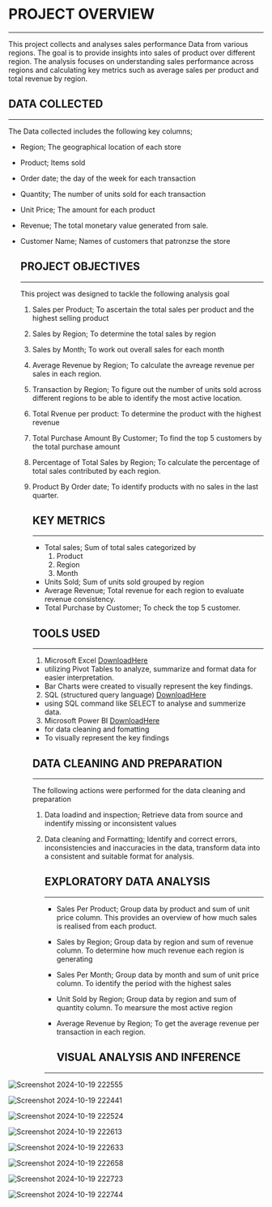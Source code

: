 # PROJECT OVERVIEW
----
This project collects and analyses sales performance Data from various regions.
The goal is to provide insights into sales of product over different region. The analysis focuses on understanding sales performance across regions and calculating key metrics such as average sales per product and total revenue by region. 


## DATA COLLECTED
---
The Data collected includes the following key columns;
- Region; The geographical location of each store
- Product; Items sold
- Order date; the day of the week for each transaction
- Quantity; The number of units sold for each transaction
- Unit Price; The amount for each product
- Revenue; The total monetary value generated from sale.
- Customer Name; Names of customers that patronzse the store
  

  ## PROJECT OBJECTIVES
  ---
  This project was designed to tackle the following analysis goal
  1. Sales per Product; To ascertain the total sales per product and the highest selling product
  2. Sales by Region; To determine the total sales by region
  3. Sales by Month; To work out overall sales for each month
  4. Average Revenue by Region; To calculate the avreage revenue per sales in each region.
  5. Transaction by Region; To figure out the number of units sold across different regions to be able to identify the most active location.
  6. Total Rvenue per product: To determine the product with the highest revenue
  7. Total Purchase Amount By Customer; To find the top 5 customers by the total purchase amount
  8. Percentage of Total Sales by Region; To calculate the percentage of total sales contributed by each region.
  9. Product By Order date; To identify products with no sales in the last quarter.
     
 
     ## KEY METRICS
     ---
     - Total sales; Sum of total sales categorized by
       1. Product
       2. Region
       3. Month
     - Units Sold; Sum of units sold grouped by region
     - Average Revenue; Total revenue for each region to evaluate revenue consistency.
     - Total Purchase by Customer; To check the top 5 customer.  
    

     ## TOOLS USED
     ---
     1. Microsoft Excel [DownloadHere](https://www.microsoft.com)
      - utilizing Pivot Tables to analyze, summarize and format data for easier interpretation.
      - Bar Charts were created to visually represent the key findings.
     2. SQL (structured query language) [DownloadHere](https://www.microsoft.com)
      - using SQL command like SELECT to analyse and summerize data.
     3. Microsoft Power BI [DownloadHere](https://www.microsoft.com)
      - for data cleaning and fomatting
      - To visually represent the key findings
    

     ## DATA CLEANING AND PREPARATION
     ---
     The following actions were performed for the data cleaning and preparation
       1. Data loadind and inspection; Retrieve data from source and indentify missing or inconsistent values
       2. Data cleaning and Formatting; Identify and correct errors, inconsistencies and inaccuracies in the data, transform data into a consistent and suitable format for analysis.


          ## EXPLORATORY DATA ANALYSIS
          ---
          - Sales Per Product; Group data by product and sum of unit price column. This provides an overview of how much sales is realised from each product.
          - Sales by Region; Group data by region and sum of revenue column. To determine how much revenue each region is generating
          - Sales Per Month; Group data by month and sum of unit price column. To identify the period with the highest sales
          - Unit Sold by Region; Group data by region and sum of quantity column. To mearsure the most active region
          - Average Revenue by Region; To get the average revenue per transaction in each region.
         


            ## VISUAL ANALYSIS AND INFERENCE
          ---



     
  
![Screenshot 2024-10-19 222555](https://github.com/user-attachments/assets/4715303a-ea66-4e08-98ff-e2c6e3d8897c)








![Screenshot 2024-10-19 222441](https://github.com/user-attachments/assets/5f77604e-cd0f-4938-8406-2417041367b4)








![Screenshot 2024-10-19 222524](https://github.com/user-attachments/assets/44826516-d296-4350-a8a5-3fa047c33f97)








![Screenshot 2024-10-19 222613](https://github.com/user-attachments/assets/dd0cf2e6-5930-4d69-939a-54e8cae51baf)








![Screenshot 2024-10-19 222633](https://github.com/user-attachments/assets/8bb09b43-83b8-46fa-8cb2-a69fc6edd894)








![Screenshot 2024-10-19 222658](https://github.com/user-attachments/assets/841d66c6-bcf4-4b05-b5af-81c04d865619)








![Screenshot 2024-10-19 222723](https://github.com/user-attachments/assets/25a21408-9d7c-497d-bc3d-8ca6f09442bd)








![Screenshot 2024-10-19 222744](https://github.com/user-attachments/assets/37358c0e-75c1-4a3f-a7d3-7f8f94387e39)







